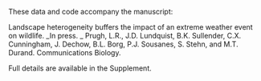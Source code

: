 These data and code accompany the manuscript:

Landscape heterogeneity buffers the impact of an extreme weather event on wildlife. _In press. _ Prugh, L.R., J.D. Lundquist, B.K. Sullender, C.X. Cunningham, J. Dechow, B.L. Borg, P.J. Sousanes, S. Stehn, and M.T. Durand. Communications Biology.

Full details are available in the Supplement.

